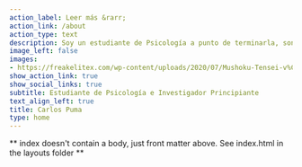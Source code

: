 ```yaml
---
action_label: Leer más &rarr;
action_link: /about
action_type: text
description: Soy un estudiante de Psicología a punto de terminarla, son un fanático de la animación y del manejo del programa Rstudio, del cual aprendo todos los días 
image_left: false
images:
- https://freakelitex.com/wp-content/uploads/2020/07/Mushoku-Tensei-v%C3%ADdeo.jpg
show_action_link: true
show_social_links: true
subtitle: Estudiante de Psicología e Investigador Principiante
text_align_left: true
title: Carlos Puma
type: home
---
```


** index doesn't contain a body, just front matter above.
See index.html in the layouts folder **
